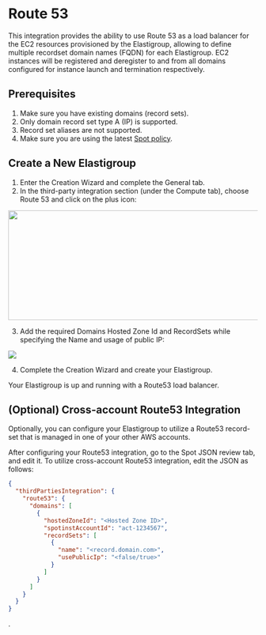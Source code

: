 # Route 53

This integration provides the ability to use Route 53 as a load balancer for the EC2 resources provisioned by the Elastigroup, allowing to define multiple recordset domain names (FQDN) for each Elastigroup. EC2 instances will be registered and deregister to and from all domains configured for instance launch and termination respectively.

## Prerequisites

1. Make sure you have existing domains (record sets).
2. Only domain record set type A (IP) is supported.
3. Record set aliases are not supported.
4. Make sure you are using the latest [Spot policy](administration/api/spot-policy-in-aws).

## Create a New Elastigroup

1. Enter the Creation Wizard and complete the General tab.
2. In the third-party integration section (under the Compute tab), choose Route 53 and click on the plus icon:

<img src="/elastigroup/_media/route53-01.png" width="600" height="222" />

3. Add the required Domains Hosted Zone Id and RecordSets while specifying the Name and usage of public IP:

<img src="/elastigroup/_media/route53-02.png" />

4. Complete the Creation Wizard and create your Elastigroup.

Your Elastigroup is up and running with a Route53 load balancer.

## (Optional) Cross-account Route53 Integration

Optionally, you can configure your Elastigroup to utilize a Route53 record-set that is managed in one of your other AWS accounts.

After configuring your Route53 integration, go to the Spot JSON review tab, and edit it.
To utilize cross-account Route53 integration, edit the JSON as follows:

```json
{
  "thirdPartiesIntegration": {
    "route53": {
      "domains": [
        {
          "hostedZoneId": "<Hosted Zone ID>",
          "spotinstAccountId": "act-1234567",
          "recordSets": [
            {
              "name": "<record.domain.com>",
              "usePublicIp": "<false/true>"
            }
          ]
        }
      ]
    }
  }
}
```
.
